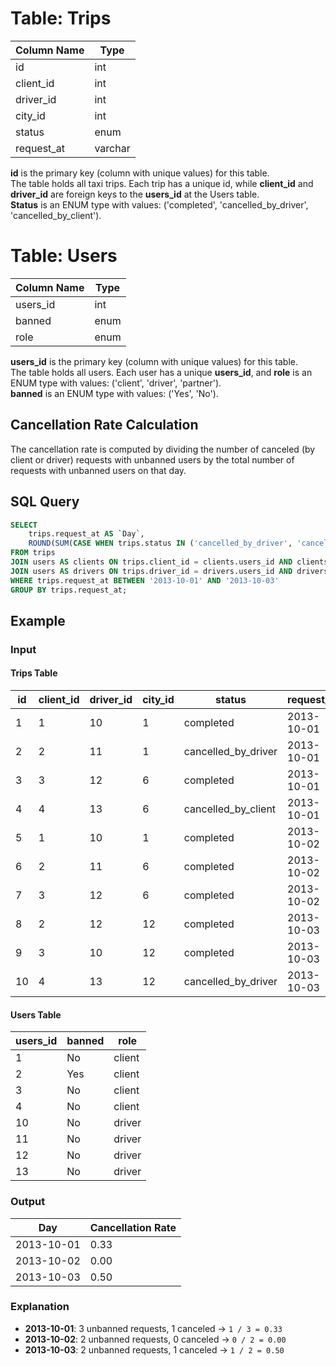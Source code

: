 # Table: Trips

| Column Name | Type    |
|------------|--------|
| id         | int    |
| client_id  | int    |
| driver_id  | int    |
| city_id    | int    |
| status     | enum   |
| request_at | varchar|

**id** is the primary key (column with unique values) for this table.  
The table holds all taxi trips. Each trip has a unique id, while **client_id** and **driver_id** are foreign keys to the **users_id** at the Users table.  
**Status** is an ENUM type with values: ('completed', 'cancelled_by_driver', 'cancelled_by_client').  

# Table: Users

| Column Name | Type  |
|------------|------|
| users_id   | int  |
| banned     | enum |
| role       | enum |

**users_id** is the primary key (column with unique values) for this table.  
The table holds all users. Each user has a unique **users_id**, and **role** is an ENUM type with values: ('client', 'driver', 'partner').  
**banned** is an ENUM type with values: ('Yes', 'No').  

## Cancellation Rate Calculation
The cancellation rate is computed by dividing the number of canceled (by client or driver) requests with unbanned users by the total number of requests with unbanned users on that day.  

## SQL Query
```sql
SELECT 
    trips.request_at AS `Day`,
    ROUND(SUM(CASE WHEN trips.status IN ('cancelled_by_driver', 'cancelled_by_client') THEN 1 ELSE 0 END) / COUNT(*), 2) AS `Cancellation Rate`
FROM trips
JOIN users AS clients ON trips.client_id = clients.users_id AND clients.banned = 'No'
JOIN users AS drivers ON trips.driver_id = drivers.users_id AND drivers.banned = 'No'
WHERE trips.request_at BETWEEN '2013-10-01' AND '2013-10-03'
GROUP BY trips.request_at;
```

## Example
### Input
#### Trips Table
| id | client_id | driver_id | city_id | status              | request_at  |
|----|-----------|-----------|---------|---------------------|------------|
| 1  | 1         | 10        | 1       | completed           | 2013-10-01 |
| 2  | 2         | 11        | 1       | cancelled_by_driver | 2013-10-01 |
| 3  | 3         | 12        | 6       | completed           | 2013-10-01 |
| 4  | 4         | 13        | 6       | cancelled_by_client | 2013-10-01 |
| 5  | 1         | 10        | 1       | completed           | 2013-10-02 |
| 6  | 2         | 11        | 6       | completed           | 2013-10-02 |
| 7  | 3         | 12        | 6       | completed           | 2013-10-02 |
| 8  | 2         | 12        | 12      | completed           | 2013-10-03 |
| 9  | 3         | 10        | 12      | completed           | 2013-10-03 |
| 10 | 4         | 13        | 12      | cancelled_by_driver | 2013-10-03 |

#### Users Table
| users_id | banned | role   |
|----------|--------|--------|
| 1        | No     | client |
| 2        | Yes    | client |
| 3        | No     | client |
| 4        | No     | client |
| 10       | No     | driver |
| 11       | No     | driver |
| 12       | No     | driver |
| 13       | No     | driver |

### Output
| Day        | Cancellation Rate |
|------------|-------------------|
| 2013-10-01 | 0.33              |
| 2013-10-02 | 0.00              |
| 2013-10-03 | 0.50              |

### Explanation
- **2013-10-01**: 3 unbanned requests, 1 canceled → `1 / 3 = 0.33`
- **2013-10-02**: 2 unbanned requests, 0 canceled → `0 / 2 = 0.00`
- **2013-10-03**: 2 unbanned requests, 1 canceled → `1 / 2 = 0.50`
